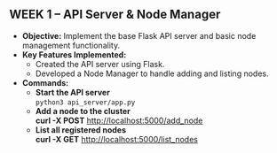 ## WEEK 1 – API Server & Node Manager

- **Objective:** Implement the base Flask API server and basic node management functionality.
- **Key Features Implemented:**
  - Created the API server using Flask.
  - Developed a Node Manager to handle adding and listing nodes.
- **Commands:**
  - **Start the API server**  
    `python3 api_server/app.py`
  - **Add a node to the cluster**  
    **curl -X POST** [http://localhost:5000/add_node](http://localhost:5000/add_node)
  - **List all registered nodes**  
    **curl -X GET** [http://localhost:5000/list_nodes](http://localhost:5000/list_nodes)
